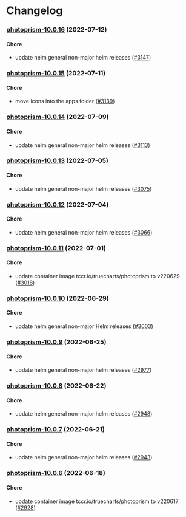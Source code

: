 # Changelog


<a name="photoprism-10.0.16"></a>
### [photoprism-10.0.16](https://github.com/truecharts/apps/compare/photoprism-10.0.15...photoprism-10.0.16) (2022-07-12)

#### Chore

* update helm general non-major helm releases ([#3147](https://github.com/truecharts/apps/issues/3147))



<a name="photoprism-10.0.15"></a>
### [photoprism-10.0.15](https://github.com/truecharts/apps/compare/photoprism-10.0.14...photoprism-10.0.15) (2022-07-11)

#### Chore

* move icons into the apps folder ([#3139](https://github.com/truecharts/apps/issues/3139))



<a name="photoprism-10.0.14"></a>
### [photoprism-10.0.14](https://github.com/truecharts/apps/compare/photoprism-10.0.13...photoprism-10.0.14) (2022-07-09)

#### Chore

* update helm general non-major helm releases ([#3113](https://github.com/truecharts/apps/issues/3113))



<a name="photoprism-10.0.13"></a>
### [photoprism-10.0.13](https://github.com/truecharts/apps/compare/photoprism-10.0.12...photoprism-10.0.13) (2022-07-05)

#### Chore

* update helm general non-major helm releases ([#3075](https://github.com/truecharts/apps/issues/3075))



<a name="photoprism-10.0.12"></a>
### [photoprism-10.0.12](https://github.com/truecharts/apps/compare/photoprism-10.0.11...photoprism-10.0.12) (2022-07-04)

#### Chore

* update helm general non-major helm releases ([#3066](https://github.com/truecharts/apps/issues/3066))



<a name="photoprism-10.0.11"></a>
### [photoprism-10.0.11](https://github.com/truecharts/apps/compare/photoprism-10.0.10...photoprism-10.0.11) (2022-07-01)

#### Chore

* update container image tccr.io/truecharts/photoprism to v220629 ([#3018](https://github.com/truecharts/apps/issues/3018))



<a name="photoprism-10.0.10"></a>
### [photoprism-10.0.10](https://github.com/truecharts/apps/compare/photoprism-10.0.9...photoprism-10.0.10) (2022-06-29)

#### Chore

* update helm general non-major Helm releases ([#3003](https://github.com/truecharts/apps/issues/3003))



<a name="photoprism-10.0.9"></a>
### [photoprism-10.0.9](https://github.com/truecharts/apps/compare/photoprism-10.0.8...photoprism-10.0.9) (2022-06-25)

#### Chore

* update helm general non-major helm releases ([#2977](https://github.com/truecharts/apps/issues/2977))



<a name="photoprism-10.0.8"></a>
### [photoprism-10.0.8](https://github.com/truecharts/apps/compare/photoprism-10.0.7...photoprism-10.0.8) (2022-06-22)

#### Chore

* update helm general non-major helm releases ([#2948](https://github.com/truecharts/apps/issues/2948))



<a name="photoprism-10.0.7"></a>
### [photoprism-10.0.7](https://github.com/truecharts/apps/compare/photoprism-10.0.6...photoprism-10.0.7) (2022-06-21)

#### Chore

* update helm general non-major helm releases ([#2943](https://github.com/truecharts/apps/issues/2943))



<a name="photoprism-10.0.6"></a>
### [photoprism-10.0.6](https://github.com/truecharts/apps/compare/photoprism-10.0.5...photoprism-10.0.6) (2022-06-18)

#### Chore

* update container image tccr.io/truecharts/photoprism to v220617 ([#2928](https://github.com/truecharts/apps/issues/2928))
